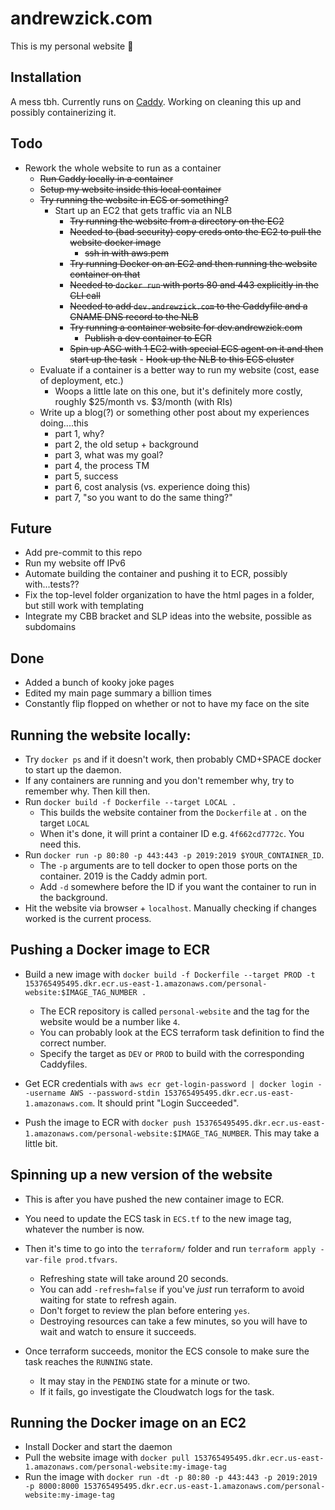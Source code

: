 # andrewzick.com

This is my personal website :tada:

## Installation

A mess tbh. Currently runs on [Caddy](https://github.com/caddyserver/caddy/). Working on cleaning this up and possibly containerizing it.

## Todo
- Rework the whole website to run as a container
  - ~~Run Caddy locally in a container~~
  - ~~Setup my website inside this local container~~
  - ~~Try running the website in ECS or something?~~
  	- Start up an EC2 that gets traffic via an NLB
  		- ~~Try running the website from a directory on the EC2~~
  		- ~~Needed to (bad security) copy creds onto the EC2 to pull the website docker image~~
  			- ~~ssh in with aws.pem~~
  		- ~~Try running Docker on an EC2 and then running the website container on that~~
  		- ~~Needed to `docker run` with ports 80 and 443 explicitly in the CLI call~~
  		- ~~Needed to add `dev.andrewzick.com` to the Caddyfile and a CNAME DNS record to the NLB~~
		- ~~Try running a container website for dev.andrewzick.com~~
			- ~~Publish a dev container to ECR~~
      - ~~Spin up ASG with 1 EC2 with special ECS agent on it and then start up the task~~
			- ~~Hook up the NLB to this ECS cluster~~
  - Evaluate if a container is a better way to run my website (cost, ease of deployment, etc.)
    - Woops a little late on this one, but it's definitely more costly, roughly $25/month vs. $3/month (with RIs)
  - Write up a blog(?) or something other post about my experiences doing....this
    - part 1, why?
    - part 2, the old setup + background
    - part 3, what was my goal?
    - part 4, the process TM
    - part 5, success
    - part 6, cost analysis (vs. experience doing this)
    - part 7, "so you want to do the same thing?"


## Future
- Add pre-commit to this repo
- Run my website off IPv6
- Automate building the container and pushing it to ECR, possibly with...tests??
- Fix the top-level folder organization to have the html pages in a folder, but still work with templating
- Integrate my CBB bracket and SLP ideas into the website, possible as subdomains


## Done
- Added a bunch of kooky joke pages
- Edited my main page summary a billion times
- Constantly flip flopped on whether or not to have my face on the site

###

## Running the website locally:
- Try `docker ps` and if it doesn't work, then probably CMD+SPACE docker to start up the daemon.
- If any containers are running and you don't remember why, try to remember why. Then kill then.
- Run `docker build -f Dockerfile --target LOCAL .`
  - This builds the website container from the `Dockerfile` at `.` on the target `LOCAL`
  - When it's done, it will print a container ID e.g. `4f662cd7772c`. You need this.
- Run `docker run -p 80:80 -p 443:443 -p 2019:2019 $YOUR_CONTAINER_ID`.
  - The `-p` arguments are to tell docker to open those ports on the container. 2019 is the Caddy admin port.
  - Add `-d` somewhere before the ID if you want the container to run in the background.
- Hit the website via browser + `localhost`. Manually checking if changes worked is the current process.


## Pushing a Docker image to ECR
- Build a new image with `docker build -f Dockerfile --target PROD -t 153765495495.dkr.ecr.us-east-1.amazonaws.com/personal-website:$IMAGE_TAG_NUMBER .`
  - The ECR repository is called `personal-website` and the tag for the website would be a number like `4`.
  - You can probably look at the ECS terraform task definition to find the correct number.
  - Specify the target as `DEV` or `PROD` to build with the corresponding Caddyfiles.

- Get ECR credentials with `aws ecr get-login-password | docker login --username AWS --password-stdin 153765495495.dkr.ecr.us-east-1.amazonaws.com`. It should print "Login Succeeded".

- Push the image to ECR with `docker push 153765495495.dkr.ecr.us-east-1.amazonaws.com/personal-website:$IMAGE_TAG_NUMBER`. This may take a little bit.


## Spinning up a new version of the website
- This is after you have pushed the new container image to ECR.
- You need to update the ECS task in `ECS.tf` to the new image tag, whatever the number is now.

- Then it's time to go into the `terraform/` folder and run `terraform apply -var-file prod.tfvars`.
  - Refreshing state will take around 20 seconds.
  - You can add `-refresh=false` if you've _just_ run terraform to avoid waiting for state to refresh again.
  - Don't forget to review the plan before entering `yes`.
  - Destroying resources can take a few minutes, so you will have to wait and watch to ensure it succeeds.

- Once terraform succeeds, monitor the ECS console to make sure the task reaches the `RUNNING` state.
  - It may stay in the `PENDING` state for a minute or two.
  - If it fails, go investigate the Cloudwatch logs for the task.


## Running the Docker image on an EC2
- Install Docker and start the daemon
- Pull the website image with `docker pull 153765495495.dkr.ecr.us-east-1.amazonaws.com/personal-website:my-image-tag`
- Run the image with `docker run -dt -p 80:80 -p 443:443 -p 2019:2019 -p 8000:8000 153765495495.dkr.ecr.us-east-1.amazonaws.com/personal-website:my-image-tag`
